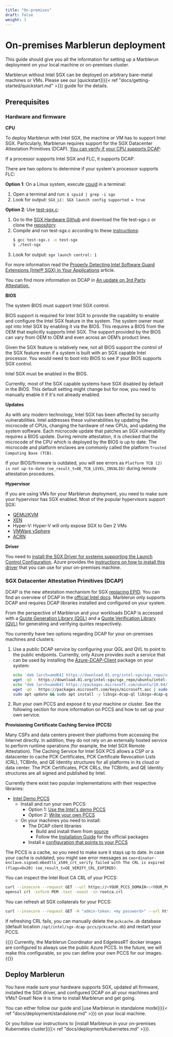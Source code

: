```yaml
---
title: "On-premises"
draft: false
weight: 3
---
```


# On-premises Marblerun deployment

This guide should give you all the information for setting up a Marblerun deployment on your local machine or on-premises cluster.

Marblerun without Intel SGX can be deployed on arbitrary bare-metal machines or VMs. Please see
our [quickstart]({{< ref "docs/getting-started/quickstart.md" >}}) guide for the details.


## Prerequisites
### Hardware and firmware

**CPU**

To deploy Marblerun with Intel SGX, the machine or VM has to support Intel SGX.
Particularly, Marblerun requires support for the SGX Datacenter Attestation Primitives (DCAP).
[You can verify if your CPU supports DCAP](https://www.intel.com/content/www/us/en/support/articles/000057420/software/intel-security-products.html):

If a processor supports Intel SGX and FLC, it supports DCAP.

There are two options to determine if your system's processor supports FLC:

**Option 1**: On a Linux system, execute [cpuid](http://manpages.ubuntu.com/manpages/cosmic/man1/cpuid.1.html) in a terminal:

1. Open a terminal and run: `$ cpuid | grep -i sgx`
2. Look for output: `SGX_LC: SGX launch config supported = true`

**Option 2**: Use [test-sgx.c](https://github.com/ayeks/SGX-hardware#test-sgx):
1. Go to the [SGX Hardware Github](https://github.com/ayeks/SGX-hardware) and download the file test-sgx.c or clone the [repository](https://github.com/ayeks/SGX-hardware)
2. Compile and run test-sgx.c according to these [instructions](https://github.com/ayeks/SGX-hardware#test-sgx):
    ```bash
    $ gcc test-sgx.c -o test-sgx
    $ ./test-sgx
    ```
3. Look for output: `sgx launch control: 1`

For more information read the [Properly Detecting Intel Software Guard Extensions (Intel® SGX) in Your Applications](https://software.intel.com/content/www/us/en/develop/articles/properly-detecting-intel-software-guard-extensions-in-your-applications.html) article.

You can find more information on DCAP in [An update on 3rd Party Attestation.](https://software.intel.com/content/www/us/en/develop/blogs/an-update-on-3rd-party-attestation.html)

**BIOS**

The system BIOS must support Intel SGX control.

BIOS support is required for Intel SGX to provide the capability to enable and configure the Intel SGX feature in the system. The system owner must opt into Intel SGX by enabling it via the BIOS. This requires a BIOS from the OEM that explicitly supports Intel SGX. The support provided by the BIOS can vary from OEM to OEM and even across an OEM’s product lines.

Given the SGX feature is relatively new, not all BIOS support the control of the SGX feature even if a system is built with an SGX capable Intel processor. You would need to boot into BIOS to see if your BIOS supports SGX control.

Intel SGX must be enabled in the BIOS.

Currently, most of the SGX capable systems have SGX disabled by default in the BIOS. This default setting might change but for now, you need to manually enable it if it's not already enabled.

**Updates**

As with any modern technology, Intel SGX has been affected by security vulnerabilities. Intel addresses these vulnerabilities by updating the microcode of CPUs, changing the hardware of new CPUs, and updating the system software. Each microcode update that patches an SGX vulnerability requires a BIOS update. During remote attestation, it is checked that the microcode of the CPU which is deployed by the BIOS is up to date. The microcode and platform enclaves are commonly called the platform `Trusted Computing Base (TCB)`.

If your BIOS/firmware is outdated, you will see errors as `Platform TCB (2) is not up-to-date (oe_result_t=OE_TCB_LEVEL_INVALID)` during remote attestation procedures.

**Hypervisor**

If you are using VMs for your Marblerun deployment, you need to make sure your hypervisor has SGX enabled.
Most of the popular hypervisors support SGX:

* [QEMU/KVM](https://software.intel.com/content/www/us/en/develop/articles/virtualizing-intel-software-guard-extensions-with-kvm-and-qemu.html)
* [XEN](https://wiki.xenproject.org/wiki/Xen_and_Intel_Hardware-Assisted_Virtualization_Security)
* Hyper-V: Hyper-V will only expose SGX to Gen 2 VMs
* [VMWare vSphere](https://blogs.vmware.com/vsphere/2020/04/vsphere-7-vsgx-secure-enclaves.html)
* [ACRN](https://projectacrn.github.io/latest/tutorials/sgx_virtualization.html)


**Driver**

You need to [install the SGX Driver for systems supporting the Launch Control Configuration](https://download.01.org/intel-sgx/latest/dcap-latest/linux/docs/Intel_SGX_DCAP_Linux_SW_Installation_Guide.pdf).
Azure provides the [instructions on how to install this driver](https://docs.microsoft.com/en-us/azure/confidential-computing/quick-create-portal#2-install-the-intel-sgx-dcap-driver) that you can use for your on-premises machine.
### SGX Datacenter Attestation Primitives (DCAP)

DCAP is the new attestation mechanism for SGX [replacing EPID]((https://software.intel.com/content/www/us/en/develop/blogs/an-update-on-3rd-party-attestation.html)).
You can find an overview of DCAP in the [official Intel docs](https://download.01.org/intel-sgx/dcap-1.1/linux/docs/Intel_SGX_DCAP_ECDSA_Orientation.pdf).
Marblerun only supports DCAP and requires DCAP libraries installed and configured on your system.

From the perspective of Marblerun and your workloads DCAP is accessed with a [Quote Generation Library (QGL)](https://github.com/intel/SGXDataCenterAttestationPrimitives/blob/master/QuoteGeneration/README.md) and a [Quote Verification Library (QVL)](https://github.com/intel/SGXDataCenterAttestationPrimitives/blob/master/QuoteVerification/README.md) for generating and verifying quotes respectively.

You currently have two options regarding DCAP for your on-premises machines and clusters:

1. Use a public DCAP service by configuring your QGL and QVL to point to the public endpoints. Currently, only Azure provides such a service that can be used by installing the [Azure-DCAP-Client](https://github.com/microsoft/Azure-DCAP-Client) package on your system:

    ```bash
    echo 'deb [arch=amd64] https://download.01.org/intel-sgx/sgx_repo/ubuntu bionic main' | sudo tee /etc/apt/sources.list.d/intel-sgx.list
    wget -qO - https://download.01.org/intel-sgx/sgx_repo/ubuntu/intel-sgx-deb.key | sudo apt-key add -
    echo "deb [arch=amd64] https://packages.microsoft.com/ubuntu/18.04/prod bionic main" | sudo tee /etc/apt/sources.list.d/msprod.list
    wget -qO - https://packages.microsoft.com/keys/microsoft.asc | sudo apt-key add -
    sudo apt update && sudo apt install -y libsgx-dcap-ql libsgx-dcap-ql-dev az-dcap-client
    ```

2. Run your own PCCS and expose it to your machine or cluster. See the following section for more information on PCCS and how to set up your own service.

**Provisioning Certificate Caching Service (PCCS)**

Many CSPs and data centers prevent their platforms from accessing the Internet directly. In
addition, they do not rely on an externally hosted service to perform runtime operations (for
example, the Intel SGX Remote Attestation).
The Caching Service for Intel SGX PCS allows a
CSP or a datacenter to cache PCK Certificates, PCK Certificate Revocation Lists (CRL), TCBInfo,
and QE Identity structures for all platforms in its cloud or data center. The PCK Certificates, PCK
CRLs, the TCBInfo, and QE Identity structures are all signed and published by Intel.

Currently there exist two popular implementations with their respective libraries:

* [Intel Demo PCCS](https://github.com/intel/SGXDataCenterAttestationPrimitives/blob/master/QuoteGeneration/pccs/README.md)
    * Install and run your own PCCS:
      * Option 1: [Use the Intel's demo PCCS](https://github.com/intel/SGXDataCenterAttestationPrimitives/tree/master/QuoteGeneration/pccs#how-to-install)
      * Option 2: [Write your own PCCS](https://download.01.org/intel-sgx/latest/dcap-latest/linux/docs/SGX_DCAP_Caching_Service_Design_Guide.pdf)
    * On your machines you need to install:
        * The DCAP client libraries
          * Build and install them from [source](https://github.com/intel/SGXDataCenterAttestationPrimitives#build-and-install-the-intelr-sgx-dcap-quote-generation-library)
          * Follow the [Installation Guide](https://download.01.org/intel-sgx/latest/dcap-latest/linux/docs/Intel_SGX_DCAP_Linux_SW_Installation_Guide.pdf) for the official packages
      * Install a [configuration that points to your PCCS](https://github.com/intel/SGXDataCenterAttestationPrimitives/blob/master/QuoteGeneration/qpl/README.md#configuration)

The PCCS is a cache, so you need to make sure it stays up to date. In case your cache is outdated, you might see error messages as `coordinator-enclave.signed:mbedtls_x509_crt_verify failed with The CRL is expired (flags=0x20) (oe_result_t=OE_VERIFY_CRL_EXPIRED)`.

You can inspect the Intel Root CA CRL of your PCCS:

```bash
curl --insecure --request GET --url https://<YOUR_PCCS_DOMAIN>:<YOUR_PCCS_PORT>/sgx/certification/v2/rootcacrl > rootca.crl
openssl crl -inform PEM -text -noout -in rootca.crl
```


You can refresh all SGX collaterals for your PCCS:

```bash
curl --insecure --request GET -H "admin-token: <my password>" --url https://<YOUR_PCCS_DOMAIN>:<YOUR_PCCS_PORT>/sgx/certification/v2/refresh
```

If refreshing CRL fails, you can manually delete the `pckcache.db` database (default location `/opt/intel/sgx-dcap-pccs/pckcache.db`) and restart your PCCS.

{{<note>}}
Currently, the Marblerun Coordinator and EdgelessRT docker images are configured to always use the public Azure PCCS.
In the future, we will make this configurable, so you can define your own PCCS for our images.
{{</note>}}

## Deploy Marblerun

You have made sure your hardware supports SGX, updated all firmware, installed the SGX driver, and configured DCAP on all your machines and VMs?
Great! Now it is time to install Marblerun and get going.

You can either follow our guide and [use Marblerun in standalone mode]({{< ref "docs/deployment/standalone.md" >}}) on your local machine.

Or you follow our instructions to [install Marblerun in your on-premises Kubernetes cluster]({{< ref "docs/deployment/kubernetes.md" >}}).
